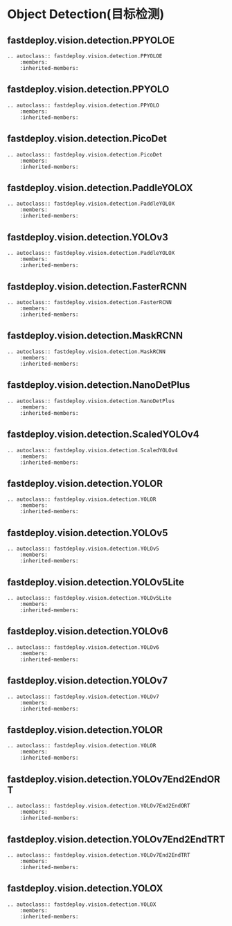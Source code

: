 # Object Detection(目标检测)

## fastdeploy.vision.detection.PPYOLOE

```{eval-rst}
.. autoclass:: fastdeploy.vision.detection.PPYOLOE
    :members:
    :inherited-members:
```

## fastdeploy.vision.detection.PPYOLO

```{eval-rst}
.. autoclass:: fastdeploy.vision.detection.PPYOLO
    :members:
    :inherited-members:
```

## fastdeploy.vision.detection.PicoDet

```{eval-rst}
.. autoclass:: fastdeploy.vision.detection.PicoDet
    :members:
    :inherited-members:
```

## fastdeploy.vision.detection.PaddleYOLOX

```{eval-rst}
.. autoclass:: fastdeploy.vision.detection.PaddleYOLOX
    :members:
    :inherited-members:
```

## fastdeploy.vision.detection.YOLOv3

```{eval-rst}
.. autoclass:: fastdeploy.vision.detection.PaddleYOLOX
    :members:
    :inherited-members:
```

## fastdeploy.vision.detection.FasterRCNN

```{eval-rst}
.. autoclass:: fastdeploy.vision.detection.FasterRCNN
    :members:
    :inherited-members:
```

## fastdeploy.vision.detection.MaskRCNN

```{eval-rst}
.. autoclass:: fastdeploy.vision.detection.MaskRCNN
    :members:
    :inherited-members:
```

## fastdeploy.vision.detection.NanoDetPlus

```{eval-rst}
.. autoclass:: fastdeploy.vision.detection.NanoDetPlus
    :members:
    :inherited-members:
```

## fastdeploy.vision.detection.ScaledYOLOv4

```{eval-rst}
.. autoclass:: fastdeploy.vision.detection.ScaledYOLOv4
    :members:
    :inherited-members:
```

## fastdeploy.vision.detection.YOLOR

```{eval-rst}
.. autoclass:: fastdeploy.vision.detection.YOLOR
    :members:
    :inherited-members:
```

## fastdeploy.vision.detection.YOLOv5

```{eval-rst}
.. autoclass:: fastdeploy.vision.detection.YOLOv5
    :members:
    :inherited-members:
```

## fastdeploy.vision.detection.YOLOv5Lite

```{eval-rst}
.. autoclass:: fastdeploy.vision.detection.YOLOv5Lite
    :members:
    :inherited-members:
```

## fastdeploy.vision.detection.YOLOv6

```{eval-rst}
.. autoclass:: fastdeploy.vision.detection.YOLOv6
    :members:
    :inherited-members:
```

## fastdeploy.vision.detection.YOLOv7

```{eval-rst}
.. autoclass:: fastdeploy.vision.detection.YOLOv7
    :members:
    :inherited-members:
```


## fastdeploy.vision.detection.YOLOR

```{eval-rst}
.. autoclass:: fastdeploy.vision.detection.YOLOR
    :members:
    :inherited-members:
```


## fastdeploy.vision.detection.YOLOv7End2EndORT

```{eval-rst}
.. autoclass:: fastdeploy.vision.detection.YOLOv7End2EndORT
    :members:
    :inherited-members:
```

## fastdeploy.vision.detection.YOLOv7End2EndTRT

```{eval-rst}
.. autoclass:: fastdeploy.vision.detection.YOLOv7End2EndTRT
    :members:
    :inherited-members:
```

## fastdeploy.vision.detection.YOLOX

```{eval-rst}
.. autoclass:: fastdeploy.vision.detection.YOLOX
    :members:
    :inherited-members:
```

